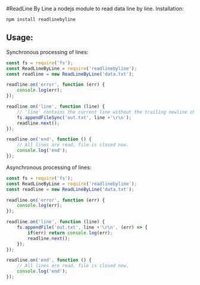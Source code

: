 #ReadLine By Line
a nodejs module to read data line by line.
Installation:
```shell
npm install readlinebyline
```
## Usage:
Synchronous processing of lines:
```javascript
const fs = require('fs');
const ReadLineByLine = require('readlinebyline');
const readline = new ReadLineByLine('data.txt');

readline.on('error', function (err) {
	console.log(err);
});

readline.on('line', function (line) {
	// 'line' contains the current line without the trailing newline character.
    fs.appendFileSync('out.txt', line +'\r\n');
    readline.next();
});

readline.on('end', function () {
	// All lines are read, file is closed now.
    console.log('end');
});
```
Asynchronous processing of lines:
```javascript
const fs = require('fs');
const ReadLineByLine = require('readlinebyline');
const readline = new ReadLineByLine('data.txt');

readline.on('error', function (err) {
	console.log(err);
});

readline.on('line', function (line) {
    fs.appendFile('out.txt', line +'\r\n', (err) => {
        if(err) return console.log(err);
        readline.next();
    });
});

readline.on('end', function () {
	// All lines are read, file is closed now.
    console.log('end');
});
```



